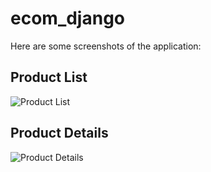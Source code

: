 # ecom_django

Here are some screenshots of the application:

## Product List

![Product List](ecommerce\ecommerce\images\products\image1.jpeg)

## Product Details

![Product Details](ecommerce\ecommerce\images\products\image2.jpeg)
